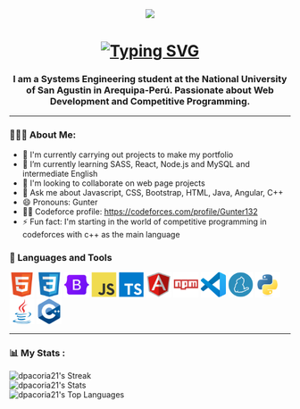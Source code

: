 <div id="header" align="center">
    <img src="https://media0.giphy.com/media/v1.Y2lkPTc5MGI3NjExM2RjYzEyMWY1NThjZmMzNWUyZmQxYTIzYTc5NmVmNGE2YzIxZjUyZiZlcD12MV9pbnRlcm5hbF9naWZzX2dpZklkJmN0PWc/BejdfvEt6eoV2/giphy.gif">
    <h1>
     <a href="https://git.io/typing-svg"><img src="https://readme-typing-svg.herokuapp.com?font=Fira+Code&weight=600&pause=1000&color=F7AA00&center=true&width=500&lines=Hi+%F0%9F%91%8B%2C+I'm+Diego;I'm+a+Front-End+Developer;And+I+like+Competitive+Programming" alt="Typing SVG" /></a>
    </h1>
    <h3 align="center">I am a Systems Engineering student at the National University of San Agustin in Arequipa-Perú. Passionate about Web Development and Competitive Programming.</h3>
</div>

<div id="badges" align="center">

</div>

---

### 👨🏽‍💻 About Me:

- 🔭 I'm currently carrying out projects to make my portfolio
- 🌱 I’m currently learning SASS, React, Node.js and MySQL and intermediate English
- 👯 I'm looking to collaborate on web page projects
- 💬 Ask me about Javascript, CSS, Bootstrap, HTML, Java, Angular, C++
- 😄 Pronouns: Gunter
- 🏋️‍♂️ Codeforce profile: https://codeforces.com/profile/Gunter132
- ⚡ Fun fact: I'm starting in the world of competitive programming in codeforces with c++ as the main language

<div align="left">
    <h3>🔨 Languages and Tools</h3>
    <img src="https://github.com/devicons/devicon/blob/master/icons/html5/html5-original.svg" title="HTML" alt="html" width="45px">
    <img src="https://github.com/devicons/devicon/blob/master/icons/css3/css3-original.svg" title="CSS" alt="css" width="45px">
    <img src="https://github.com/devicons/devicon/blob/master/icons/bootstrap/bootstrap-original.svg" title="Bootstrap" alt="bootstrap" width="45px">
    <img src="https://github.com/devicons/devicon/blob/master/icons/javascript/javascript-original.svg" title="Javascript" alt="javascript" width="45px">
    <img src="https://github.com/devicons/devicon/blob/master/icons/typescript/typescript-original.svg" title="TypeScript" alt="typescript" width="45px">
    <img src="https://github.com/devicons/devicon/blob/master/icons/angularjs/angularjs-original.svg" title="Angular" alt="angular" width="45px">
    <img src="https://github.com/devicons/devicon/blob/master/icons/npm/npm-original-wordmark.svg" title="NPM" alt="npm" width="45px">
    <img src="https://github.com/devicons/devicon/blob/master/icons/vscode/vscode-original.svg" title="VSCODE" alt="vscode" width="45px">
    <img src="https://github.com/devicons/devicon/blob/master/icons/yarn/yarn-original.svg" title="Yarn" alt="yarn" width="45px">
    <img src="https://github.com/devicons/devicon/blob/master/icons/python/python-original.svg" title="Python" alt="python" width="45px">
    <img src="https://github.com/devicons/devicon/blob/master/icons/java/java-original.svg" title="Java" alt="java" width="45px">
    <img src="https://github.com/devicons/devicon/blob/master/icons/cplusplus/cplusplus-original.svg" title="C++" alt="c++" width="45px">
</div>

---

### 📊 My Stats :

![dpacoria21's Streak](https://github-readme-streak-stats.herokuapp.com/?user=dpacoria21&theme=highcontrast&hide_border=true)
<br>
![dpacoria21's Stats](https://github-readme-stats.vercel.app/api?username=dpacoria21&theme=highcontrast&show_icons=true&hide_border=true&count_private=true)
<br>
![dpacoria21's Top Languages](https://github-readme-stats.vercel.app/api/top-langs/?username=dpacoria21&theme=highcontrast&show_icons=true&hide_border=true&layout=compact)



